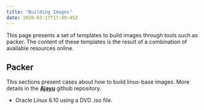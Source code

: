 ```yaml
---
title: "Building Images"
date: 2020-03-17T17:49:45Z
---
```



This page presents a set of templates to build images through tools such as packer. The content of these templates is the result of a combination of available resources online.

## Packer

This sections present cases about how to build linux-base images. More details in the **[Ajayu](https://github.com/percyperezdante/ajayu)** github repository.


* Oracle Linux 6.10 using a DVD .iso file.


